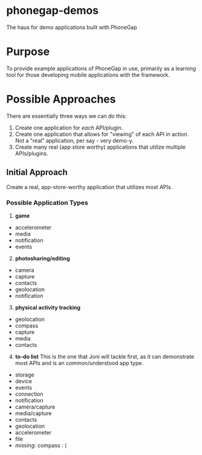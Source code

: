 phonegap-demos
==============

The haus for demo applications built with PhoneGap

# Purpose

To provide example applications of PhoneGap in use, primarily as a learning tool for those developing mobile applications with the framework.

# Possible Approaches

There are essentially three ways we can do this:

1. Create one application for *each* API/plugin.
2. Create one application that allows for "viewing" of each API in action. Not a "real" application, per say - very demo-y.
3. Create many real (app store worthy) applications that utilize multiple APIs/plugins.

## Initial Approach

Create a real, app-store-worthy application that utilizes most APIs.

### Possible Application Types

1. __game__
  * accelerometer
  * media
  * notification
  * events

2. __photosharing/editing__
  * camera
  * capture
  * contacts
  * geolocation
  * notification

3. __physical activity tracking__
  * geolocation
  * compass
  * capture
  * media
  * contacts

4. __to-do list__ 
This is the one that Joni will tackle first, as it can demonstrate most APIs and is an common/understood app type.
  * storage
  * device
  * events
  * connection
  * notification
  * camera/capture
  * media/capture
  * contacts
  * geolocation
  * accelerometer
  * file
  * *missing*: compass  : (





                                